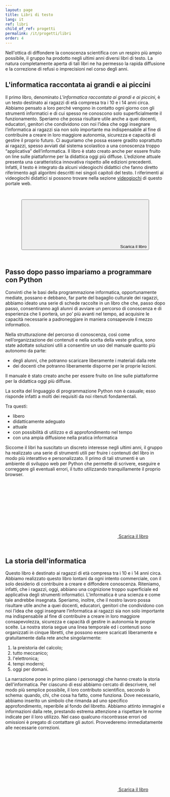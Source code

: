 ```yaml
---
layout: page
title: Libri di testo
lang: it
ref: libri 
child_of_ref: progetti
permalink: /it/progetti/libri
order: 4
---
```


Nell'ottica di diffondere la conoscenza scientifica con un respiro più ampio
possibile, il gruppo ha prodotto negli ultimi anni diversi libri di testo. 
La natura completamente aperta di tali libri ne ha permesso la rapida
diffusione e la correzione di refusi o imprecisioni nel corso degli anni. 

## L'informatica raccontata ai grandi e ai piccini
Il primo libro, denominato *L'informatica raccontata ai grandi e ai piccini*, è
un testo destinato ai ragazzi di età compresa tra i 10 e i 14 anni circa.
Abbiamo pensato a loro perché vengono in contatto ogni giorno con gli strumenti
informatici e di cui spesso ne conoscono solo superficialmente il
funzionamento. Speriamo che possa risultare utile anche a quei docenti,
educatori, genitori che condividono con noi l’idea che oggi insegnare
l’informatica ai ragazzi sia non solo importante ma indispensabile al fine di
contribuire a creare in loro maggiore autonomia, sicurezza e capacità di
gestire il proprio futuro. Ci auguriamo che possa essere gradito soprattutto
ai ragazzi, spesso avviati dal sistema scolastico a una conoscenza troppo
“applicativa” dell’informatica. Il libro è stato creato anche per essere
fruito on line sulle piattaforme per la didattica oggi più diffuse.  L’edizione
attuale presenta una caratteristica innovativa rispetto alle edizioni
precedenti. Infatti, il testo è integrato da alcuni videogiochi didattici che
fanno diretto riferimento agli algoritmi descritti nei singoli capitoli del
testo. I riferimenti ai videogiochi didattici si possono trovare nella sezione
[videogiochi](videogiochi.md) di questo portale web.

<div style="text-align: center; padding: 2em;">
<button class="btn btn-success btn-lg btn-icon">
<span class="rounded-icon">
<svg class="icon icon-success">
<use xlink:href="../../assets/bootstrap-italia/dist/svg/sprite.svg#it-download"></use>
</svg>
</span>
<span>Scarica il libro</span>
</button>
</div>

## Passo dopo passo impariamo a programmare con Python
Convinti che le  basi della programmazione informatica, opportunamente mediate,
possano e debbano, far parte del bagaglio culturale dei ragazzi, abbiamo ideato
una serie di schede raccolte in un libro che che, passo dopo passo,
consentiranno agli alunni di avviare
un percorso di conoscenza e di esperienza che li porterà, un po’ più avanti nel
tempo, ad acquisire le capacità necessarie a padroneggiare in maniera
consapevole il mezzo informatico. 

Nella strutturazione del percorso di
conoscenza, così come nell’organizzazione dei contenuti e nella scelta della
veste grafica, sono state adottate soluzioni utili a consentire un uso del
manuale quanto più autonomo da parte: 

- degli alunni, che potranno scaricare liberamente i materiali dalla rete 
- dei docenti che potranno liberamente disporne per le proprie lezioni.

Il manuale è stato creato anche per essere
fruito on line sulle piattaforme per la didattica oggi più diffuse.   

La scelta del linguaggio di programmazione Python non è casuale; esso risponde
infatti a
molti dei requisiti da noi ritenuti fondamentali. 

Tra questi: 
* libero  
* didatticamente adeguato  
* attuale  
* con possibilità di utilizzo e di approfondimento nel tempo 
* con una ampia diffusione nella pratica informatica

Siccome il libri ha suscitato un discreto interesse negli ultimi anni, il
gruppo ha realizzato una serie di strumenti utili per fruire i contenuti del
libro in modo più interattivo e personalizzato.
Il primo di tali strumenti è un ambiente di sviluppo web per Python che
permette di scrivere, eseguire e correggere gli eventuali errori, il tutto
utilizzando tranquillamente il proprio browser. 

<div style="text-align: center; padding: 2em;">
<a class="btn btn-success btn-lg btn-icon" href="../../assets/repo/libro_python_3.pdf" >
<span class="rounded-icon">
<svg class="icon icon-success">
<use xlink:href="../../assets/bootstrap-italia/dist/svg/sprite.svg#it-download"></use>
</svg>
</span>
<span>Scarica il libro</span>
</a>
</div>

## La storia dell'informatica
Questo libro è destinato ai ragazzi di età compresa tra i 10 e i 14 anni circa.
Abbiamo realizzato questo libro lontani da ogni intento commerciale, con il
solo desiderio di contribuire a creare e diffondere conoscenza. Riteniamo,
infatti, che i ragazzi, oggi, abbiano una cognizione troppo superficiale ed
applicativa degli strumenti informatici.  L'informatica è una scienza e come
tale andrebbe insegnata.  Speriamo, inoltre, che il nostro lavoro possa
risultare utile anche a quei docenti, educatori, genitori che condividono con
noi l’idea che oggi insegnare l’informatica ai ragazzi sia non solo importante
ma indispensabile al fine di contribuire a creare in loro maggiore
consapevolezza, sicurezza e capacità di gestire in autonomia le proprie scelte.
La nostra storia segue una linea temporale ed i contenuti sono organizzati in
cinque libretti, che possono essere scaricati liberamente e gratuitamente dalla
rete anche singolarmente: 

1. la preistoria del calcolo;
2. tutto meccanico;
3. l'elettronica; 
4. tempi moderni;
5. oggi per domani.

La narrazione pone in primo piano i personaggi che hanno creato la storia
dell'informatica. Per ciascuno di
essi abbiamo cercato di descrivere, nel modo più semplice possibile, il loro
contributo scientifico, secondo lo schema: quando, chi, che cosa ha fatto, come
funziona.  Dove necessario, abbiamo inserito un simbolo che rimanda ad uno
specifico approfondimento, reperibile al fondo del libretto.  Abbiamo attinto
immagini e informazioni dalla rete, prestando estrema attenzione a rispettare
le norme indicate per il loro utilizzo. Nel caso qualcuno riscontrasse errori
od omissioni è pregato di contattare gli autori. Provvederemo immediatamente
alle necessarie correzioni.  

<div style="text-align: center; padding: 2em;">
<a class="btn btn-success btn-lg btn-icon" href="../../assets/repo/libro_storia_prima_parte.pdf">
<span class="rounded-icon">
<svg class="icon icon-success">
<use xlink:href="../../assets/bootstrap-italia/dist/svg/sprite.svg#it-download"></use>
</svg>
</span>
<span>Scarica il libro</span>
</a>
</div>

